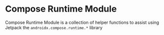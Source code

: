 # Compose Runtime Module

Compose Runtime Module is a collection of helper functions to assist using Jetpack the 
`androidx.compose.runtime.*` library